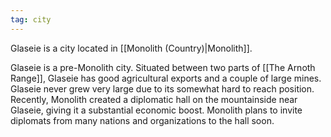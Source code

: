 ```yaml
---
tag: city
---
```

Glaseie is a city located in [[Monolith (Country)|Monolith]].

Glaseie is a pre-Monolith city. Situated between two parts of [[The Arnoth Range]], Glaseie has good agricultural exports and a couple of large mines. Glaseie never grew very large due to its somewhat hard to reach position. Recently, Monolith created a diplomatic hall on the mountainside near Glaseie, giving it a substantial economic boost. Monolith plans to invite diplomats from many nations and organizations to the hall soon.
